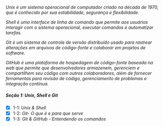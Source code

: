 _Unix é um sistema operacional de computador criado na década de 1970, que é conhecido por sua estabilidade, segurança e flexibilidade._

_Shell é uma interface de linha de comando que permite aos usuários interagir com o sistema operacional, executar comandos e automatizar tarefas._

_Git é um sistema de controle de versão distribuído usado para rastrear alterações em arquivos de código-fonte e colaborar em projetos de software._

_GitHub é uma plataforma de hospedagem de código-fonte baseada na web que permite que desenvolvedores armazenem, gerenciem e compartilhem seu código com outros colaboradores, além de fornecer ferramentas para revisão de código, gerenciamento de problemas e integração contínua._

##### Seção 1: Unix, Shell e Git

- [X] 1-1: _Unix & Shell_
- [X] 1-2: _Git- O que é e para que serve_
- [X] 1-3: _Git & GitHub - Entendendo os comandos_